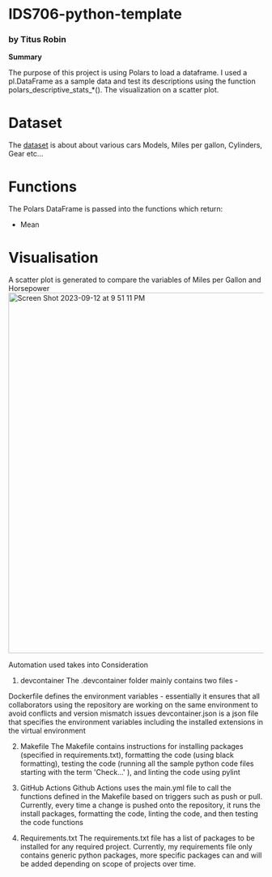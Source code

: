 # IDS706-python-template
### by Titus Robin

**Summary**

The purpose of this project is using Polars to load a dataframe. I used a pl.DataFrame as a sample data and test its descriptions using the function polars_descriptive_stats_*(). The visualization on a scatter plot.

# Dataset 
The [dataset](https://gist.githubusercontent.com/seankross/a412dfbd88b3db70b74b/raw/5f23f993cd87c283ce766e7ac6b329ee7cc2e1d1/mtcars.csv) is about about various cars Models, Miles per gallon, Cylinders, Gear etc...

# Functions 
The Polars DataFrame is passed into the functions which return:
- Mean

# Visualisation
A scatter plot is generated to compare the variables of Miles per Gallon and Horsepower
<img width="712" alt="Screen Shot 2023-09-12 at 9 51 11 PM" src="https://github.com/nogibjj/week2_tra29/assets/143838819/ca88f222-4159-4f8e-bb82-3d3729aae623">

Automation
used takes into Consideration

1. devcontainer
The .devcontainer folder mainly contains two files -

Dockerfile defines the environment variables - essentially it ensures that all collaborators using the repository are working on the same environment to avoid conflicts and version mismatch issues devcontainer.json is a json file that specifies the environment variables including the installed extensions in the virtual environment

2. Makefile
The Makefile contains instructions for installing packages (specified in requirements.txt), formatting the code (using black formatting), testing the code (running all the sample python code files starting with the term 'Check...' ), and linting the code using pylint

3. GitHub Actions
Github Actions uses the main.yml file to call the functions defined in the Makefile based on triggers such as push or pull. Currently, every time a change is pushed onto the repository, it runs the install packages, formatting the code, linting the code, and then testing the code functions

4. Requirements.txt
The requirements.txt file has a list of packages to be installed for any required project. Currently, my requirements file only contains generic python packages, more specific packages can and will be added depending on scope of projects over time.

